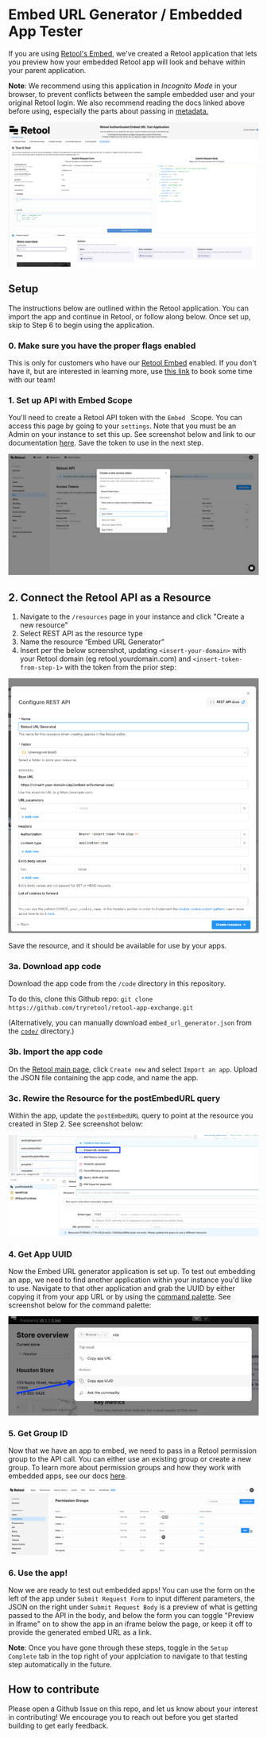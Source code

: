 # Embed URL Generator / Embedded App Tester

If you are using [Retool's Embed](https://docs.retool.com/docs/retool-embed), we've created a Retool application that lets you preview how your embedded Retool app will look and behave within your parent application.

**Note**: We recommend using this application in *Incognito Mode* in your browser, to prevent conflicts between the sample embedded user and your original Retool login. We also recommend reading the docs linked above before using, especially the parts about passing in [metadata.](https://docs.retool.com/docs/embed-retool-apps#control-access-and-app-behavior-with-metadata)

<img src="./images/6_embed_url_app.png" >

## Setup
The instructions below are outlined within the Retool application. You can import the app and continue in Retool, or follow along below. Once set up, skip to Step 6 to begin using the application.

### 0. Make sure you have the proper flags enabled

This is only for customers who have our [Retool Embed](https://retool.com/products/embed) enabled. If you don't have it, but are interested in learning more, use [this link](https://retool.com/products/embed) to book some time with our team!

### 1. Set up API with Embed Scope

You'll need to create a Retool API token with the `Embed ` Scope. You can access this page by going to your `settings`. Note that you must be an Admin on your instance to set this up. See screenshot below and link to our documentation [here](https://docs.retool.com/docs/embed-retool-apps#1-generate-an-access-token). Save the token to use in the next step.

<img src="./images/1_create_api_key.png" >

## 2. Connect the Retool API as a Resource

1. Navigate to the `/resources` page in your instance and click "Create a new resource" 
2. Select REST API as the resource type
3. Name the resource “Embed URL Generator”
4. Insert per the below screenshot, updating `<insert-your-domain>` with your Retool domain (eg retool.yourdomain.com) and `<insert-token-from-step-1>` with the token from the prior step:

<img src="./images/2_add_api_generator_as_resource.png" >

Save the resource, and it should be available for use by your apps. 

### 3a. Download app code
Download the app code from the `/code` directory in this repository.

To do this, clone this Github repo: `git clone https://github.com/tryretool/retool-app-exchange.git` 

(Alternatively, you can manually download `embed_url_generator.json` from the [`code/`](../code) directory.)

### 3b. Import the app code
On the [Retool main page](https://docs.retool.com/docs/protected-applications-getting-started#importing-the-application), click `Create new` and select `Import an app`. Upload the JSON file containing the app code, and name the app.

### 3c. Rewire the Resource for the postEmbedURL query
Within the app, update the `postEmbedURL` query to point at the resource you created in Step 2. See screenshot below:

<img src="./images/3_update_app_with_new_resource.jpeg" >

### 4. Get App UUID
Now the Embed URL generator application is set up. To test out embedding an app, we need to find another application within your instance you'd like to use. Navigate to that other application and grab the UUID by either copying it from your app URL or by using the [command palette](https://docs.retool.com/docs/command-palette). See screenshot below for the command palette:

<img src="./images/4_copy_app_uuid.jpeg" >

### 5. Get Group ID
Now that we have an app to embed, we need to pass in a Retool permission group to the API call. You can either use an existing group or create a new group. To learn more about permission groups and how they work with embedded apps, see our docs [here](https://docs.retool.com/docs/embed-retool-apps#2-create-permission-groups-for-your-users). 

<img src="./images/5_copy_group_id.gif" >

### 6. Use the app! 
Now we are ready to test out embedded apps! You can use the form on the left of the app under `Submit Request Form` to input different parameters, the JSON on the right under `Submit Request Body` is a preview of what is getting passed to the API in the body, and below the form you can toggle "Preview in Iframe" on to show the app in an iframe below the page, or keep it off to provide the generated embed URL as a link. 

**Note**: Once you have gone through these steps, toggle in the `Setup Complete` tab in the top right of your applciation to navigate to that testing step automatically in the future.


## How to contribute
Please open a Github Issue on this repo, and let us know about your interest in contributing! We encourage you to reach out before you get started building to get early feedback.
